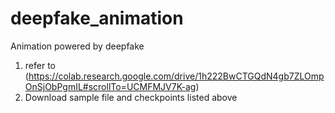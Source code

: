 # deepfake_animation
Animation powered by deepfake
1. refer to (https://colab.research.google.com/drive/1h222BwCTGQdN4gb7ZLOmpOnSjObPgmIL#scrollTo=UCMFMJV7K-ag)
2. Download sample file and checkpoints listed above 
